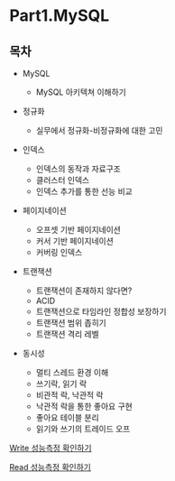 # Part1.MySQL

## 목차
* MySQL   
  * MySQL 아키텍쳐 이해하기


* 정규화
    * 실무에서 정규화-비정규화에 대한 고민


* 인덱스
    * 인덱스의 동작과 자료구조
    * 클러스터 인덱스
    * 인덱스 추가를 통한 선능 비교


* 페이지네이션
    * 오프셋 기반 페이지네이션
    * 커서 기반 페이지네이션
    * 커버링 인덱스


* 트랜잭션
    * 트랜잭션이 존재하지 않다면?
    * ACID
    * 트랜잭션으로 타임라인 정합성 보장하기
    * 트랜잭션 범위 좁히기
    * 트랜잭션 격리 레벨



* 동시성
    * 멀티 스레드 환경 이해
    * 쓰기락, 읽기 락
    * 비관적 락, 낙관적 락
    * 낙관적 락을 통한 좋아요 구현
    * 좋아요 테이블 분리
    * 읽기와 쓰기의 트레이드 오프

[Write 성능측정 확인하기](./Write.test.md)

[Read 성능측정 확인하기](./Read.test.md)
